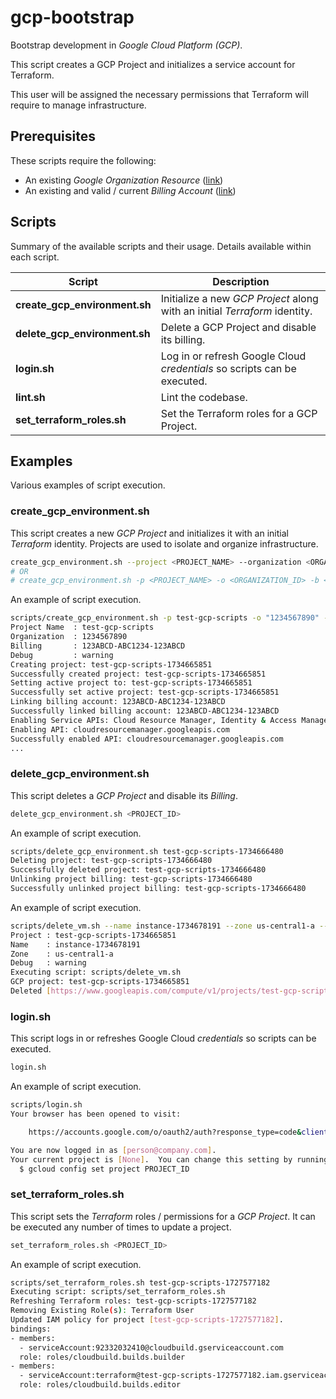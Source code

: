 # gcp-bootstrap

Bootstrap development in *Google Cloud Platform (GCP)*.

This script creates a GCP Project and initializes a service account for Terraform.

This user will be assigned the necessary permissions that Terraform will require to manage infrastructure.

## Prerequisites

These scripts require the following:

- An existing *Google Organization Resource* ([link](https://cloud.google.com/resource-manager/docs/creating-managing-organization))
- An existing and valid / current *Billing Account*  ([link](https://cloud.google.com/billing/docs/how-to/create-billing-account))


## Scripts

Summary of the available scripts and their usage. Details available within each script.

| Script      | Description |
| ----------- | ----------- |
| **create_gcp_environment.sh** | Initialize a new *GCP Project* along with an initial *Terraform* identity. |
| **delete_gcp_environment.sh** | Delete a GCP Project and disable its billing. |
| **login.sh** | Log in or refresh Google Cloud *credentials* so scripts can be executed. |
| **lint.sh** | Lint the codebase. |
| **set_terraform_roles.sh** | Set the Terraform roles for a GCP Project. |

## Examples

Various examples of script execution.

### create_gcp_environment.sh

This script creates a new *GCP Project* and initializes it with an initial *Terraform* identity. Projects are used to isolate and organize infrastructure.

```sh
create_gcp_environment.sh --project <PROJECT_NAME> --organization <ORGANIZATION_ID> --billing <BILLING_ACCOUNT_ID>
# OR
# create_gcp_environment.sh -p <PROJECT_NAME> -o <ORGANIZATION_ID> -b <BILLING_ACCOUNT_ID>
```

An example of script execution.

```sh
scripts/create_gcp_environment.sh -p test-gcp-scripts -o "1234567890" -b "123ABCD-ABC1234-123ABCD"
Project Name  : test-gcp-scripts
Organization  : 1234567890
Billing       : 123ABCD-ABC1234-123ABCD
Debug         : warning
Creating project: test-gcp-scripts-1734665851
Successfully created project: test-gcp-scripts-1734665851
Setting active project to: test-gcp-scripts-1734665851
Successfully set active project: test-gcp-scripts-1734665851
Linking billing account: 123ABCD-ABC1234-123ABCD
Successfully linked billing account: 123ABCD-ABC1234-123ABCD
Enabling Service APIs: Cloud Resource Manager, Identity & Access Management, Secret Manager API
Enabling API: cloudresourcemanager.googleapis.com
Successfully enabled API: cloudresourcemanager.googleapis.com
...
```

### delete_gcp_environment.sh

This script deletes a *GCP Project* and disable its *Billing*.

```sh
delete_gcp_environment.sh <PROJECT_ID>
```

An example of script execution.

```sh
scripts/delete_gcp_environment.sh test-gcp-scripts-1734666480
Deleting project: test-gcp-scripts-1734666480
Successfully deleted project: test-gcp-scripts-1734666480
Unlinking project billing: test-gcp-scripts-1734666480
Successfully unlinked project billing: test-gcp-scripts-1734666480
```

An example of script execution.

```sh
scripts/delete_vm.sh --name instance-1734678191 --zone us-central1-a --project test-gcp-scripts-1734665851
Project : test-gcp-scripts-1734665851
Name    : instance-1734678191
Zone    : us-central1-a
Debug   : warning
Executing script: scripts/delete_vm.sh
GCP project: test-gcp-scripts-1734665851
Deleted [https://www.googleapis.com/compute/v1/projects/test-gcp-scripts-1734665851/zones/us-central1-a/instances/instance-1734678191].
```

### login.sh

This script logs in or refreshes Google Cloud *credentials* so scripts can be executed.

```sh
login.sh
```

An example of script execution.

```sh
scripts/login.sh 
Your browser has been opened to visit:

    https://accounts.google.com/o/oauth2/auth?response_type=code&client_id=32555940559.apps.googleusercontent.com ...

You are now logged in as [person@company.com].
Your current project is [None].  You can change this setting by running:
  $ gcloud config set project PROJECT_ID
```

### set_terraform_roles.sh

This script sets the *Terraform* roles / permissions for a *GCP Project*. It can be executed any number of times to update a project.

```sh
set_terraform_roles.sh <PROJECT_ID>
```

An example of script execution.

```sh
scripts/set_terraform_roles.sh test-gcp-scripts-1727577182
Executing script: scripts/set_terraform_roles.sh
Refreshing Terraform roles: test-gcp-scripts-1727577182
Removing Existing Role(s): Terraform User
Updated IAM policy for project [test-gcp-scripts-1727577182].
bindings:
- members:
  - serviceAccount:92332032410@cloudbuild.gserviceaccount.com
  role: roles/cloudbuild.builds.builder
- members:
  - serviceAccount:terraform@test-gcp-scripts-1727577182.iam.gserviceaccount.com
  role: roles/cloudbuild.builds.editor
```